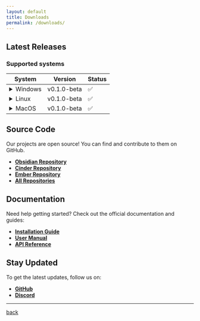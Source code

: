 ```yaml
---
layout: default
title: Downloads
permalink: /downloads/
---
```


## Latest Releases

### Supported systems

<table>
  <thead>
    <tr>
      <th>System</th>
      <th>Version</th>
      <th>Status</th>
    </tr>
  </thead>
  <tbody>
    <tr>
      <td>
        <details>
          <summary>Windows</summary>
          <ul>
            <li><a href="#">x86</a></li>
            <li><a href="#">x64</a></li>
            <li><a href="#">ARM</a></li>
          </ul>
        </details>
      </td>
      <td>v0.1.0-beta</td>
      <td>✅</td>
    </tr>
    <tr>
      <td>
        <details>
          <summary>Linux</summary>
          <ul>
            <li><a href="#">x86</a></li>
            <li><a href="#">x64</a></li>
            <li><a href="#">ARM</a></li>
            <li><a href="#">ARM64</a></li>
            <li><a href="#">RISC-V</a></li>
          </ul>
        </details>
      </td>
      <td>v0.1.0-beta</td>
      <td>✅</td>
    </tr>
    <tr>
      <td>
        <details>
          <summary>MacOS</summary>
          <ul>
            <li><a href="#">x64 (Intel)</a></li>
            <li><a href="#">ARM64 (M1/M2)</a></li>
          </ul>
        </details>
      </td>
      <td>v0.1.0-beta</td>
      <td>✅</td>
    </tr>
  </tbody>
</table>
 
## Source Code

Our projects are open source! You can find and contribute to them on GitHub.

- **[Obsidian Repository](https://github.com/obsidian-language/obsidian)**
- **[Cinder Repository](https://github.com/obsidian-language/cinder)**
- **[Ember Repository](https://github.com/obsidian-language/ember)**
- **[All Repositories](https://github.com/obsidian-language/)**

## Documentation

Need help getting started? Check out the official documentation and guides:

- **[Installation Guide](#)**
- **[User Manual](#)**
- **[API Reference](#)**

## Stay Updated

To get the latest updates, follow us on:

- **[GitHub](https://github.com/obsidian-language)**
- **[Discord](#)**

---
[back](/)